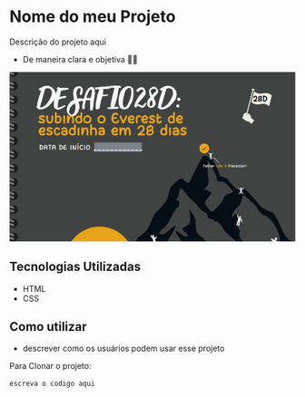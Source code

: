 # Nome do meu Projeto 
Descrição do projeto aqui
- De maneira clara e objetiva 🧚🏾

[<img src="./D28.gif" alt="imagem do desafio 28 D">](https://google.com)

## Tecnologias Utilizadas
- HTML
- CSS
## Como utilizar
- descrever como os usuários podem usar esse projeto

Para Clonar o projeto:
```
escreva o codigo aqui 
```
